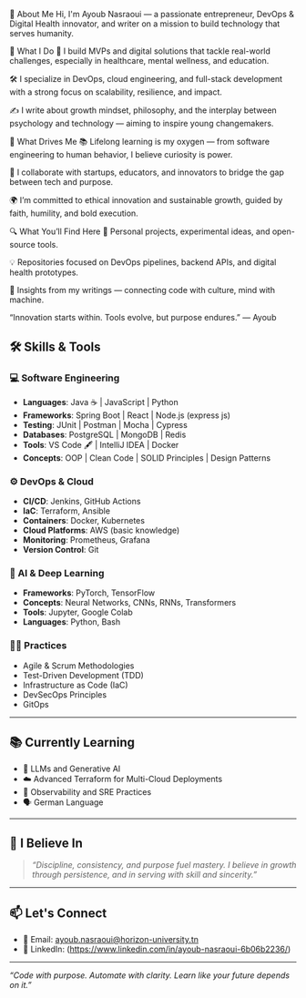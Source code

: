 👋 About Me
Hi, I'm Ayoub Nasraoui — a passionate entrepreneur, DevOps & Digital Health innovator, and writer on a mission to build technology that serves humanity.

💼 What I Do
🚀 I build MVPs and digital solutions that tackle real-world challenges, especially in healthcare, mental wellness, and education.

🛠️ I specialize in DevOps, cloud engineering, and full-stack development with a strong focus on scalability, resilience, and impact.

✍️ I write about growth mindset, philosophy, and the interplay between psychology and technology — aiming to inspire young changemakers.

🧠 What Drives Me
📚 Lifelong learning is my oxygen — from software engineering to human behavior, I believe curiosity is power.

🤝 I collaborate with startups, educators, and innovators to bridge the gap between tech and purpose.

🌍 I’m committed to ethical innovation and sustainable growth, guided by faith, humility, and bold execution.

🔍 What You’ll Find Here
🧪 Personal projects, experimental ideas, and open-source tools.

💡 Repositories focused on DevOps pipelines, backend APIs, and digital health prototypes.

📖 Insights from my writings — connecting code with culture, mind with machine.

“Innovation starts within. Tools evolve, but purpose endures.”
— Ayoub

## 🛠️ Skills & Tools

### 💻 Software Engineering
-  **Languages**: Java ☕ | JavaScript | Python   
-  **Frameworks**: Spring Boot | React | Node.js (express js)
-  **Testing**: JUnit  | Postman  | Mocha | Cypress
-  **Databases**: PostgreSQL  | MongoDB | Redis   
-  **Tools**: VS Code 🖋️ | IntelliJ IDEA  | Docker  
-  **Concepts**: OOP  | Clean Code  | SOLID Principles  | Design Patterns 

### ⚙️ DevOps & Cloud
- **CI/CD**: Jenkins, GitHub Actions  
- **IaC**: Terraform, Ansible  
- **Containers**: Docker, Kubernetes  
- **Cloud Platforms**: AWS (basic knowledge)  
- **Monitoring**: Prometheus, Grafana  
- **Version Control**: Git

### 🧠 AI & Deep Learning
- **Frameworks**: PyTorch, TensorFlow  
- **Concepts**: Neural Networks, CNNs, RNNs, Transformers  
- **Tools**: Jupyter, Google Colab  
- **Languages**: Python, Bash

### 🧑‍💻 Practices
- Agile & Scrum Methodologies  
- Test-Driven Development (TDD)  
- Infrastructure as Code (IaC)  
- DevSecOps Principles  
- GitOps

---

## 📚 Currently Learning
- 🤖 LLMs and Generative AI  
- ☁️ Advanced Terraform for Multi-Cloud Deployments  
- 🧪 Observability and SRE Practices  
- 🗣️ German Language

---

## 🌱 I Believe In
> *“Discipline, consistency, and purpose fuel mastery. I believe in growth through persistence, and in serving with skill and sincerity.”*

---

## 📫 Let's Connect

- 📧 Email: ayoub.nasraoui@horizon-university.tn  
- 💼 LinkedIn: (https://www.linkedin.com/in/ayoub-nasraoui-6b06b2236/)

---

_“Code with purpose. Automate with clarity. Learn like your future depends on it.”_

